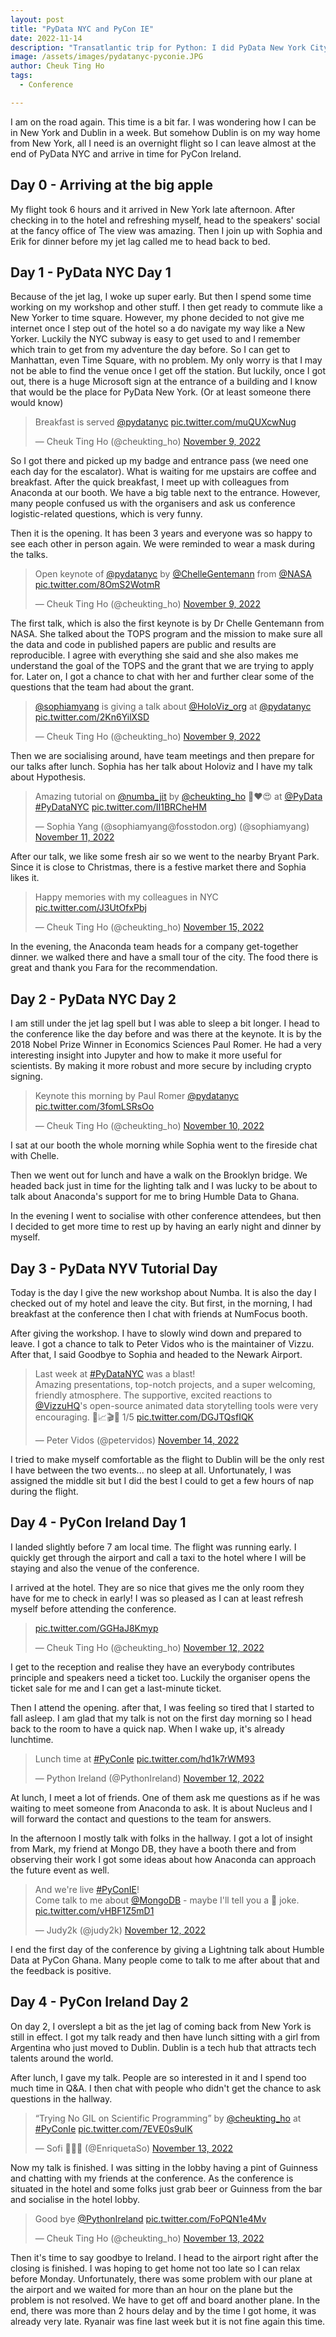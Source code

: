 ```yaml
---
layout: post
title: "PyData NYC and PyCon IE"
date: 2022-11-14
description: "Transatlantic trip for Python: I did PyData New York City and PyCon Ireland is one week"
image: /assets/images/pydatanyc-pyconie.JPG
author: Cheuk Ting Ho
tags:
  - Conference

---
```


I am on the road again. This time is a bit far. I was wondering how I can be in New York and Dublin in a week. But somehow Dublin is on my way home from New York, all I need is an overnight flight so I can leave almost at the end of PyData NYC and arrive in time for PyCon Ireland.

## Day 0 - Arriving at the big apple

My flight took 6 hours and it arrived in New York late afternoon. After checking in to the hotel and refreshing myself, head to the speakers' social at the fancy office of <name of company> The view was amazing. Then I join up with  Sophia and Erik for dinner before my jet lag called me to head back to bed.

## Day 1 - PyData NYC Day 1

Because of the jet lag, I woke up super early. But then I spend some time working on my workshop and other stuff. I then get ready to commute like a New Yorker to time square. However, my phone decided to not give me internet once I step out of the hotel so a do navigate my way like a New Yorker. Luckily the NYC subway is easy to get used to and I remember which train to get from my adventure the day before. So I can get to Manhattan, even Time Square, with no problem. My only worry is that I may not be able to find the venue once I get off the station. But luckily, once I got out, there is a huge Microsoft sign at the entrance of a building and I know that would be the place for PyData New York. (Or at least someone there would know)

<blockquote class="twitter-tweet"><p lang="en" dir="ltr">Breakfast is served <a href="https://twitter.com/pydatanyc?ref_src=twsrc%5Etfw">@pydatanyc</a> <a href="https://t.co/muQUXcwNug">pic.twitter.com/muQUXcwNug</a></p>&mdash; Cheuk Ting Ho (@cheukting_ho) <a href="https://twitter.com/cheukting_ho/status/1590339087357333505?ref_src=twsrc%5Etfw">November 9, 2022</a></blockquote> <script async src="https://platform.twitter.com/widgets.js" charset="utf-8"></script>

So I got there and picked up my badge and entrance pass (we need one each day for the escalator). What is waiting for me upstairs are coffee and breakfast. After the quick breakfast, I meet up with colleagues from Anaconda at our booth. We have a big table next to the entrance. However, many people confused us with the organisers and ask us conference logistic-related questions, which is very funny.

Then it is the opening. It has been 3 years and everyone was so happy to see each other in person again. We were reminded to wear a mask during the talks.

<blockquote class="twitter-tweet"><p lang="en" dir="ltr">Open keynote of <a href="https://twitter.com/pydatanyc?ref_src=twsrc%5Etfw">@pydatanyc</a> by <a href="https://twitter.com/ChelleGentemann?ref_src=twsrc%5Etfw">@ChelleGentemann</a> from <a href="https://twitter.com/NASA?ref_src=twsrc%5Etfw">@NASA</a> <a href="https://t.co/8OmS2WotmR">pic.twitter.com/8OmS2WotmR</a></p>&mdash; Cheuk Ting Ho (@cheukting_ho) <a href="https://twitter.com/cheukting_ho/status/1590348395822342144?ref_src=twsrc%5Etfw">November 9, 2022</a></blockquote> <script async src="https://platform.twitter.com/widgets.js" charset="utf-8"></script>

The first talk, which is also the first keynote is by Dr Chelle Gentemann from NASA. She talked about the TOPS program and the mission to make sure all the data and code in published papers are public and results are reproducible. I agree with everything she said and she also makes me understand the goal of the TOPS and the grant that we are trying to apply for. Later on, I got a chance to chat with her and further clear some of the questions that the team had about the grant.

<blockquote class="twitter-tweet"><p lang="en" dir="ltr"><a href="https://twitter.com/sophiamyang?ref_src=twsrc%5Etfw">@sophiamyang</a> is giving a talk about <a href="https://twitter.com/HoloViz_org?ref_src=twsrc%5Etfw">@HoloViz_org</a> at <a href="https://twitter.com/pydatanyc?ref_src=twsrc%5Etfw">@pydatanyc</a> <a href="https://t.co/2Kn6YilXSD">pic.twitter.com/2Kn6YilXSD</a></p>&mdash; Cheuk Ting Ho (@cheukting_ho) <a href="https://twitter.com/cheukting_ho/status/1590430746325704704?ref_src=twsrc%5Etfw">November 9, 2022</a></blockquote> <script async src="https://platform.twitter.com/widgets.js" charset="utf-8"></script>

Then we are socialising around, have team meetings and then prepare for our talks after lunch. Sophia has her talk about Holoviz and I have my talk about Hypothesis.

<blockquote class="twitter-tweet"><p lang="en" dir="ltr">Amazing tutorial on <a href="https://twitter.com/numba_jit?ref_src=twsrc%5Etfw">@numba_jit</a> by <a href="https://twitter.com/cheukting_ho?ref_src=twsrc%5Etfw">@cheukting_ho</a> 🙌❤️😍 at <a href="https://twitter.com/PyData?ref_src=twsrc%5Etfw">@PyData</a> <a href="https://twitter.com/hashtag/PyDataNYC?src=hash&amp;ref_src=twsrc%5Etfw">#PyDataNYC</a> <a href="https://t.co/II1BRCheHM">pic.twitter.com/II1BRCheHM</a></p>&mdash; Sophia Yang (@sophiamyang@fosstodon.org) (@sophiamyang) <a href="https://twitter.com/sophiamyang/status/1591103303383121920?ref_src=twsrc%5Etfw">November 11, 2022</a></blockquote> <script async src="https://platform.twitter.com/widgets.js" charset="utf-8"></script>

After our talk, we like some fresh air so we went to the nearby Bryant Park. Since it is close to Christmas, there is a festive market there and Sophia likes it.

<blockquote class="twitter-tweet"><p lang="en" dir="ltr">Happy memories with my colleagues in NYC <a href="https://t.co/J3UtOfxPbj">pic.twitter.com/J3UtOfxPbj</a></p>&mdash; Cheuk Ting Ho (@cheukting_ho) <a href="https://twitter.com/cheukting_ho/status/1592480492586426369?ref_src=twsrc%5Etfw">November 15, 2022</a></blockquote> <script async src="https://platform.twitter.com/widgets.js" charset="utf-8"></script>

In the evening, the Anaconda team heads for a company get-together dinner. we walked there and have a small tour of the city. The food there is great and thank you Fara for the recommendation.

## Day 2 - PyData NYC Day 2

I am still under the jet lag spell but I was able to sleep a bit longer. I head to the conference like the day before and was there at the keynote. It is by the 2018 Nobel Prize Winner in Economics Sciences Paul Romer. He had a very interesting insight into Jupyter and how to make it more useful for scientists. By making it more robust and more secure by including crypto signing.

<blockquote class="twitter-tweet"><p lang="en" dir="ltr">Keynote this morning by Paul Romer <a href="https://twitter.com/pydatanyc?ref_src=twsrc%5Etfw">@pydatanyc</a> <a href="https://t.co/3fomLSRsOo">pic.twitter.com/3fomLSRsOo</a></p>&mdash; Cheuk Ting Ho (@cheukting_ho) <a href="https://twitter.com/cheukting_ho/status/1590709266847268870?ref_src=twsrc%5Etfw">November 10, 2022</a></blockquote> <script async src="https://platform.twitter.com/widgets.js" charset="utf-8"></script>

I sat at our booth the whole morning while Sophia went to the fireside chat with Chelle.

Then we went out for lunch and have a walk on the Brooklyn bridge. We headed back just in time for the lighting talk and I was lucky to be about to talk about Anaconda's support for me to bring Humble Data to Ghana.

In the evening I went to socialise with other conference attendees, but then I decided to get more time to rest up by having an early night and dinner by myself.

## Day 3 - PyData NYV Tutorial Day

Today is the day I give the new workshop about Numba. It is also the day I checked out of my hotel and leave the city. But first, in the morning, I had breakfast at the conference then I chat with friends at NumFocus booth.

After giving the workshop. I have to slowly wind down and prepared to leave. I got a chance to talk to Peter Vidos who is the maintainer of Vizzu. After that, I said Goodbye to Sophia and headed to the Newark Airport.

<blockquote class="twitter-tweet"><p lang="en" dir="ltr">Last week at <a href="https://twitter.com/hashtag/PyDataNYC?src=hash&amp;ref_src=twsrc%5Etfw">#PyDataNYC</a> was a blast!<br>Amazing presentations, top-notch projects, and a super welcoming, friendly atmosphere. The supportive, excited reactions to <a href="https://twitter.com/VizzuHQ?ref_src=twsrc%5Etfw">@VizzuHQ</a>&#39;s open-source animated data storytelling tools were very encouraging. 🥰📈🎬🚀 1/5 <a href="https://t.co/DGJTQsfIQK">pic.twitter.com/DGJTQsfIQK</a></p>&mdash; Peter Vidos (@petervidos) <a href="https://twitter.com/petervidos/status/1592192217241862146?ref_src=twsrc%5Etfw">November 14, 2022</a></blockquote> <script async src="https://platform.twitter.com/widgets.js" charset="utf-8"></script>

I tried to make myself comfortable as the flight to Dublin will be the only rest I have between the two events... no sleep at all. Unfortunately, I was assigned the middle sit but I did the best I could to get a few hours of nap during the flight.

## Day 4 - PyCon Ireland Day 1

I landed slightly before 7 am local time. The flight was running early. I quickly get through the airport and call a taxi to the hotel where I will be staying and also the venue of the conference.

I arrived at the hotel. They are so nice that gives me the only room they have for me to check in early! I was so pleased as I can at least refresh myself before attending the conference.

<blockquote class="twitter-tweet"><p lang="zxx" dir="ltr"><a href="https://t.co/GGHaJ8Kmyp">pic.twitter.com/GGHaJ8Kmyp</a></p>&mdash; Cheuk Ting Ho (@cheukting_ho) <a href="https://twitter.com/cheukting_ho/status/1591452272705388547?ref_src=twsrc%5Etfw">November 12, 2022</a></blockquote> <script async src="https://platform.twitter.com/widgets.js" charset="utf-8"></script>

I get to the reception and realise they have an everybody contributes principle and speakers need a ticket too. Luckily the organiser opens the ticket sale for me and I can get a last-minute ticket.

Then I attend the opening. after that, I was feeling so tired that I started to fall asleep. I am glad that my talk is not on the first day morning so I head back to the room to have a quick nap. When I wake up, it's already lunchtime.

<blockquote class="twitter-tweet"><p lang="en" dir="ltr">Lunch time at <a href="https://twitter.com/hashtag/PyConIe?src=hash&amp;ref_src=twsrc%5Etfw">#PyConIe</a> <a href="https://t.co/hd1k7rWM93">pic.twitter.com/hd1k7rWM93</a></p>&mdash; Python Ireland (@PythonIreland) <a href="https://twitter.com/PythonIreland/status/1591424157178556417?ref_src=twsrc%5Etfw">November 12, 2022</a></blockquote> <script async src="https://platform.twitter.com/widgets.js" charset="utf-8"></script>

At lunch, I meet a lot of friends. One of them ask me questions as if he was waiting to meet someone from Anaconda to ask. It is about Nucleus and I will forward the contact and questions to the team for answers.

In the afternoon I mostly talk with folks in the hallway. I got a lot of insight from Mark, my friend at Mongo DB, they have a booth there and from observing their work I got some ideas about how Anaconda can approach the future event as well.

<blockquote class="twitter-tweet"><p lang="en" dir="ltr">And we&#39;re live <a href="https://twitter.com/hashtag/PyConIE?src=hash&amp;ref_src=twsrc%5Etfw">#PyConIE</a>!<br>Come talk to me about <a href="https://twitter.com/MongoDB?ref_src=twsrc%5Etfw">@MongoDB</a> - maybe I&#39;ll tell you a 🚜 joke. <a href="https://t.co/vHBF1Z5mD1">pic.twitter.com/vHBF1Z5mD1</a></p>&mdash; Judy2k (@judy2k) <a href="https://twitter.com/judy2k/status/1591367299532988416?ref_src=twsrc%5Etfw">November 12, 2022</a></blockquote> <script async src="https://platform.twitter.com/widgets.js" charset="utf-8"></script>

I end the first day of the conference by giving a Lightning talk about Humble Data at PyCon Ghana. Many people come to talk to me after about that and the feedback is positive.

## Day 4 - PyCon Ireland Day 2

On day 2, I overslept a bit as the jet lag of coming back from New York is still in effect. I got my talk ready and then have lunch sitting with a girl from Argentina who just moved to Dublin. Dublin is a tech hub that attracts tech talents around the world.

After lunch, I gave my talk. People are so interested in it and I spend too much time in Q&A. I then chat with people who didn't get the chance to ask questions in the hallway.

<blockquote class="twitter-tweet"><p lang="en" dir="ltr">“Trying No GIL on Scientific Programming” by <a href="https://twitter.com/cheukting_ho?ref_src=twsrc%5Etfw">@cheukting_ho</a> at <a href="https://twitter.com/hashtag/PyConIe?src=hash&amp;ref_src=twsrc%5Etfw">#PyConIe</a> <a href="https://t.co/7EVE0s9ulK">pic.twitter.com/7EVE0s9ulK</a></p>&mdash; Sofi 👩🏻‍💻 (@EnriquetaSo) <a href="https://twitter.com/EnriquetaSo/status/1591793895381565441?ref_src=twsrc%5Etfw">November 13, 2022</a></blockquote> <script async src="https://platform.twitter.com/widgets.js" charset="utf-8"></script>

Now my talk is finished. I was sitting in the lobby having a pint of Guinness and chatting with my friends at the conference. As the conference is situated in the hotel and some folks just grab beer or Guinness from the bar and socialise in the hotel lobby.

<blockquote class="twitter-tweet"><p lang="en" dir="ltr">Good bye <a href="https://twitter.com/PythonIreland?ref_src=twsrc%5Etfw">@PythonIreland</a> <a href="https://t.co/FoPQN1e4Mv">pic.twitter.com/FoPQN1e4Mv</a></p>&mdash; Cheuk Ting Ho (@cheukting_ho) <a href="https://twitter.com/cheukting_ho/status/1591844447494766594?ref_src=twsrc%5Etfw">November 13, 2022</a></blockquote> <script async src="https://platform.twitter.com/widgets.js" charset="utf-8"></script>

Then it's time to say goodbye to Ireland. I head to the airport right after the closing is finished. I was hoping to get home not too late so I can relax before Monday. Unfortunately, there was some problem with our plane at the airport and we waited for more than an hour on the plane but the problem is not resolved. We have to get off and board another plane. In the end, there was more than 2 hours delay and by the time I got home, it was already very late. Ryanair was fine last week but it is not fine again this time.
